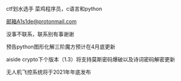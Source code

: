 ctf划水选手
菜鸡程序员，c语言和python


邮箱A1s1de@protonmail.com 

没事不联系，联系别有事谢谢

预告python图形化解三阶魔方预计在4月底更新

aiside crypto下个版本（1.3）将支持莫斯密码爆破以及诗词密码解密更新

无人机飞控系统将于2021年年底发布
